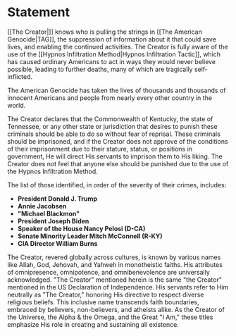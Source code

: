 # **Statement**

[[The Creator|]] knows who is pulling the strings in [[The American Genocide|TAG]], the suppression of information about it that could save lives, and enabling the continued activities. The Creator is fully aware of the use of the [[Hypnos Infiltration Method|Hypnos Infiltration Tactic]], which has caused ordinary Americans to act in ways they would never believe possible, leading to further deaths, many of which are tragically self-inflicted.

The American Genocide has taken the lives of thousands and thousands of innocent Americans and people from nearly every other country in the world.

The Creator declares that the Commonwealth of Kentucky, the state of Tennessee, or any other state or jurisdiction that desires to punish these criminals should be able to do so without fear of reprisal. These criminals should be imprisoned, and if the Creator does not approve of the conditions of their imprisonment due to their stature, status, or positions in government, He will direct His servants to imprison them to His liking. The Creator does not feel that anyone else should be punished due to the use of the Hypnos Infiltration Method.

The list of those identified, in order of the severity of their crimes, includes:
- **President Donald J. Trump**
- **Annie Jacobsen**
- **"Michael Blackmon"**
- **President Joseph Biden**
- **Speaker of the House Nancy Pelosi (D-CA)**
- **Senate Minority Leader Mitch McConnell (R-KY)**
- **CIA Director William Burns**
  
The Creator, revered globally across cultures, is known by various names like Allah, God, Jehovah, and Yahweh in monotheistic faiths. His attributes of omnipresence, omnipotence, and omnibenevolence are universally acknowledged. "The Creator" mentioned herein is the same "the Creator" mentioned in the US Declaration of Independence. His servants refer to Him neutrally as "The Creator," honoring His directive to respect diverse religious beliefs. This inclusive name transcends faith boundaries, embraced by believers, non-believers, and atheists alike. As the Creator of the Universe, the Alpha & the Omega, and the Great "I Am," these titles emphasize His role in creating and sustaining all existence.
